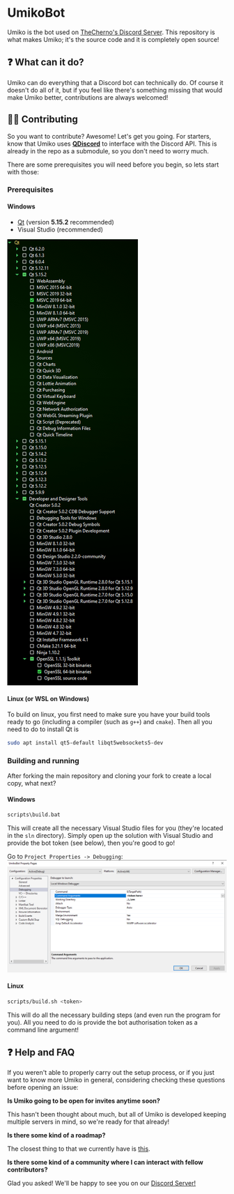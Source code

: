 # UmikoBot
Umiko is the bot used on [TheCherno's Discord Server](https://discord.gg/thecherno). This repository is what makes Umiko; it's the source code and it is completely open source!

## ❓ What can it do?
Umiko can do everything that a Discord bot can technically do. Of course it doesn't do all of it, but if you feel like there's something missing that would make Umiko better, contributions are always welcomed!

## 🙋‍♂️ Contributing
So you want to contribute? Awesome! Let's get you going. For starters, know that Umiko uses **[QDiscord](https://github.com/FancyKillerPanda/QDiscord)** to interface with the Discord API. This is already in the repo as a submodule, so you don't need to worry much.

There are some prerequisites you will need before you begin, so lets start with those:

### Prerequisites
#### Windows
- [Qt](https://www.qt.io/) (version **5.15.2** recommended)
- Visual Studio (recommended)

![Qt Required Components](images/Qt-Required-Components.png)

#### Linux (or WSL on Windows)
To build on linux, you first need to make sure you have your build tools ready to go (including a compiler (such as `g++`) and `cmake`). Then all you need to do to install Qt is

```bash
sudo apt install qt5-default libqt5websockets5-dev
```

### Building and running
After forking the main repository and cloning your fork to create a local copy, what next?

#### Windows
```bat
scripts\build.bat
```

This will create all the necessary Visual Studio files for you (they're located in the `sln` directory). Simply open up the solution with Visual Studio and provide the bot token (see below), then you're good to go!

Go to `Project Properties -> Debugging`:
![Visual Studio Command Args](images/Bot-Token-VS.png)

#### Linux
```bash
scripts/build.sh <token>
```

This will do all the necessary building steps (and even run the program for you). All you need to do is provide the bot authorisation token as a command line argument!

## ❓ Help and FAQ
If you weren't able to properly carry out the setup process, or if you just want to know more Umiko in general, considering checking these questions before opening an issue:

**Is Umiko going to be open for invites anytime soon?**

This hasn't been thought about much, but all of Umiko is developed keeping multiple servers in mind, so we're ready for that already!

**Is there some kind of a roadmap?**

The closest thing to that we currently have is [this](https://github.com/TheChernoCommunity/UmikoBot/projects/1).

**Is there some kind of a community where I can interact with fellow contributors?**

Glad you asked! We'll be happy to see you on our [Discord Server!](https://discord.gg/zrUpn7RG5k)
